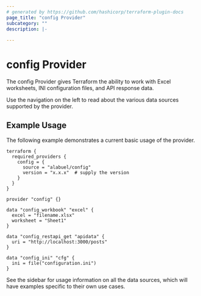 ```yaml
---
# generated by https://github.com/hashicorp/terraform-plugin-docs
page_title: "config Provider"
subcategory: ""
description: |-
  
---
```


# config Provider

The config Provider gives Terraform the ability to work with Excel worksheets, INI configuration files, and API response data.

Use the navigation on the left to read about the various data sources supported by the provider.

## Example Usage

The following example demonstrates a current basic usage of the provider.

```hcl
terraform {
  required_providers {
    config = {
      source = "alabuel/config"
      version = "x.x.x"  # supply the version
    }
  }
}

provider "config" {}

data "config_workbook" "excel" {
  excel = "filename.xlsx"
  worksheet = "Sheet1"
}

data "config_restapi_get "apidata" {
  uri = "http://localhost:3000/posts"
}

data "config_ini" "cfg" {
  ini = file("configuration.ini")
}
```

See the sidebar for usage information on all the data sources, which will have examples specific to their own use cases.